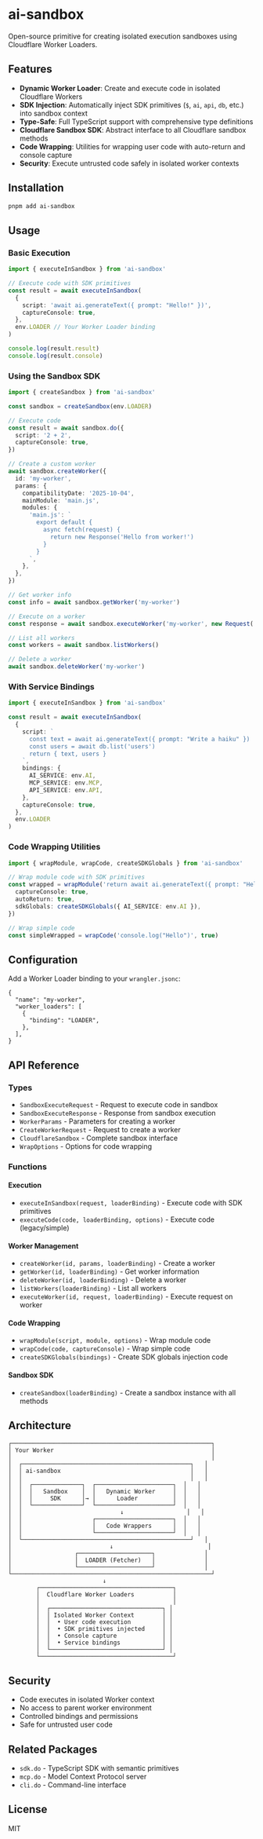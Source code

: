 # ai-sandbox

Open-source primitive for creating isolated execution sandboxes using Cloudflare Worker Loaders.

## Features

- **Dynamic Worker Loader**: Create and execute code in isolated Cloudflare Workers
- **SDK Injection**: Automatically inject SDK primitives (`$`, `ai`, `api`, `db`, etc.) into sandbox context
- **Type-Safe**: Full TypeScript support with comprehensive type definitions
- **Cloudflare Sandbox SDK**: Abstract interface to all Cloudflare sandbox methods
- **Code Wrapping**: Utilities for wrapping user code with auto-return and console capture
- **Security**: Execute untrusted code safely in isolated worker contexts

## Installation

```bash
pnpm add ai-sandbox
```

## Usage

### Basic Execution

```typescript
import { executeInSandbox } from 'ai-sandbox'

// Execute code with SDK primitives
const result = await executeInSandbox(
  {
    script: 'await ai.generateText({ prompt: "Hello!" })',
    captureConsole: true,
  },
  env.LOADER // Your Worker Loader binding
)

console.log(result.result)
console.log(result.console)
```

### Using the Sandbox SDK

```typescript
import { createSandbox } from 'ai-sandbox'

const sandbox = createSandbox(env.LOADER)

// Execute code
const result = await sandbox.do({
  script: '2 + 2',
  captureConsole: true,
})

// Create a custom worker
await sandbox.createWorker({
  id: 'my-worker',
  params: {
    compatibilityDate: '2025-10-04',
    mainModule: 'main.js',
    modules: {
      'main.js': `
        export default {
          async fetch(request) {
            return new Response('Hello from worker!')
          }
        }
      `,
    },
  },
})

// Get worker info
const info = await sandbox.getWorker('my-worker')

// Execute on a worker
const response = await sandbox.executeWorker('my-worker', new Request('http://worker'))

// List all workers
const workers = await sandbox.listWorkers()

// Delete a worker
await sandbox.deleteWorker('my-worker')
```

### With Service Bindings

```typescript
import { executeInSandbox } from 'ai-sandbox'

const result = await executeInSandbox(
  {
    script: `
      const text = await ai.generateText({ prompt: "Write a haiku" })
      const users = await db.list('users')
      return { text, users }
    `,
    bindings: {
      AI_SERVICE: env.AI,
      MCP_SERVICE: env.MCP,
      API_SERVICE: env.API,
    },
    captureConsole: true,
  },
  env.LOADER
)
```

### Code Wrapping Utilities

```typescript
import { wrapModule, wrapCode, createSDKGlobals } from 'ai-sandbox'

// Wrap module code with SDK primitives
const wrapped = wrapModule('return await ai.generateText({ prompt: "Hello" })', undefined, {
  captureConsole: true,
  autoReturn: true,
  sdkGlobals: createSDKGlobals({ AI_SERVICE: env.AI }),
})

// Wrap simple code
const simpleWrapped = wrapCode('console.log("Hello")', true)
```

## Configuration

Add a Worker Loader binding to your `wrangler.jsonc`:

```jsonc
{
  "name": "my-worker",
  "worker_loaders": [
    {
      "binding": "LOADER",
    },
  ],
}
```

## API Reference

### Types

- `SandboxExecuteRequest` - Request to execute code in sandbox
- `SandboxExecuteResponse` - Response from sandbox execution
- `WorkerParams` - Parameters for creating a worker
- `CreateWorkerRequest` - Request to create a worker
- `CloudflareSandbox` - Complete sandbox interface
- `WrapOptions` - Options for code wrapping

### Functions

#### Execution

- `executeInSandbox(request, loaderBinding)` - Execute code with SDK primitives
- `executeCode(code, loaderBinding, options)` - Execute code (legacy/simple)

#### Worker Management

- `createWorker(id, params, loaderBinding)` - Create a worker
- `getWorker(id, loaderBinding)` - Get worker information
- `deleteWorker(id, loaderBinding)` - Delete a worker
- `listWorkers(loaderBinding)` - List all workers
- `executeWorker(id, request, loaderBinding)` - Execute request on worker

#### Code Wrapping

- `wrapModule(script, module, options)` - Wrap module code
- `wrapCode(code, captureConsole)` - Wrap simple code
- `createSDKGlobals(bindings)` - Create SDK globals injection code

#### Sandbox SDK

- `createSandbox(loaderBinding)` - Create a sandbox instance with all methods

## Architecture

```
┌─────────────────────────────────────────────────────────┐
│ Your Worker                                             │
│                                                         │
│  ┌────────────────────────────────────────────────┐   │
│  │ ai-sandbox                                     │   │
│  │                                                │   │
│  │  ┌──────────────┐  ┌──────────────────────┐  │   │
│  │  │   Sandbox    │  │   Dynamic Worker     │  │   │
│  │  │     SDK      │→ │      Loader          │  │   │
│  │  └──────────────┘  └──────────────────────┘  │   │
│  │                            ↓                  │   │
│  │                    ┌──────────────────────┐  │   │
│  │                    │   Code Wrappers      │  │   │
│  │                    └──────────────────────┘  │   │
│  └────────────────────────────────────────────────┘   │
│                            ↓                           │
│                  ┌─────────────────────┐              │
│                  │  LOADER (Fetcher)   │              │
│                  └─────────────────────┘              │
└─────────────────────────────────────────────────────────┘
                           ↓
        ┌──────────────────────────────────────┐
        │  Cloudflare Worker Loaders           │
        │                                      │
        │  ┌────────────────────────────────┐ │
        │  │ Isolated Worker Context        │ │
        │  │  • User code execution         │ │
        │  │  • SDK primitives injected     │ │
        │  │  • Console capture             │ │
        │  │  • Service bindings            │ │
        │  └────────────────────────────────┘ │
        └──────────────────────────────────────┘
```

## Security

- Code executes in isolated Worker context
- No access to parent worker environment
- Controlled bindings and permissions
- Safe for untrusted user code

## Related Packages

- `sdk.do` - TypeScript SDK with semantic primitives
- `mcp.do` - Model Context Protocol server
- `cli.do` - Command-line interface

## License

MIT
